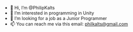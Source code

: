 - 👋 Hi, I’m @PhilipKalts
- 👀 I’m interested in programming in Unity
- 💞️ I’m looking for a job as a Junior Programmer
- 📫 You can reach me via this email: philkalts@gmail.com

<!---
PhilipKalts/PhilipKalts is a ✨ special ✨ repository because its `README.md` (this file) appears on your GitHub profile.
You can click the Preview link to take a look at your changes.
--->
